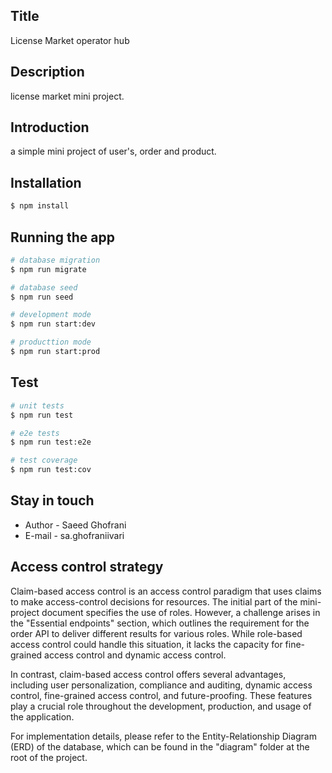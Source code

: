 ## Title
License Market operator hub

## Description
license market mini project.

## Introduction
a simple mini project of user's, order and product.

## Installation
```bash
$ npm install
```

## Running the app
```bash
# database migration
$ npm run migrate

# database seed
$ npm run seed

# development mode
$ npm run start:dev

# producttion mode
$ npm run start:prod
```

## Test

```bash
# unit tests
$ npm run test

# e2e tests
$ npm run test:e2e

# test coverage
$ npm run test:cov
```

## Stay in touch

- Author - Saeed Ghofrani
- E-mail - sa.ghofraniivari

## Access control strategy
Claim-based access control is an access control paradigm that uses claims to make access-control decisions for resources. The initial part of the mini-project document specifies the use of roles. However, a challenge arises in the "Essential endpoints" section, which outlines the requirement for the order API to deliver different results for various roles. While role-based access control could handle this situation, it lacks the capacity for fine-grained access control and dynamic access control.

In contrast, claim-based access control offers several advantages, including user personalization, compliance and auditing, dynamic access control, fine-grained access control, and future-proofing. These features play a crucial role throughout the development, production, and usage of the application.

For implementation details, please refer to the Entity-Relationship Diagram (ERD) of the database, which can be found in the "diagram" folder at the root of the project.